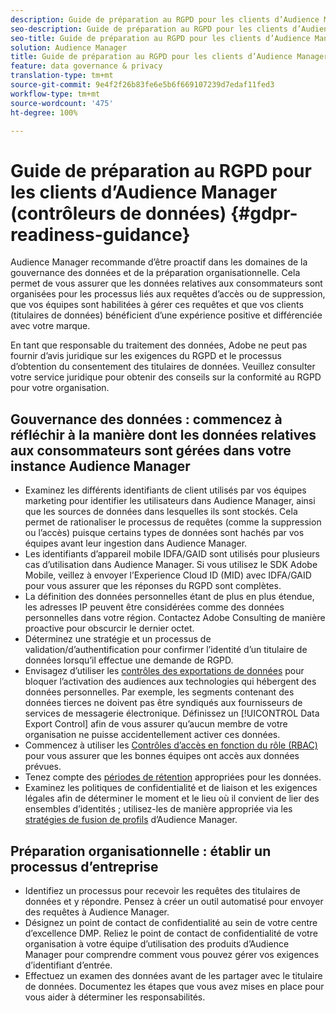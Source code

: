 ```yaml
---
description: Guide de préparation au RGPD pour les clients d’Audience Manager
seo-description: Guide de préparation au RGPD pour les clients d’Audience Manager
seo-title: Guide de préparation au RGPD pour les clients d’Audience Manager
solution: Audience Manager
title: Guide de préparation au RGPD pour les clients d’Audience Manager
feature: data governance & privacy
translation-type: tm+mt
source-git-commit: 9e4f2f26b83fe6e5b6f669107239d7edaf11fed3
workflow-type: tm+mt
source-wordcount: '475'
ht-degree: 100%

---
```



# Guide de préparation au RGPD pour les clients d’Audience Manager (contrôleurs de données) {#gdpr-readiness-guidance}

Audience Manager recommande d’être proactif dans les domaines de la gouvernance des données et de la préparation organisationnelle. Cela permet de vous assurer que les données relatives aux consommateurs sont organisées pour les processus liés aux requêtes d’accès ou de suppression, que vos équipes sont habilitées à gérer ces requêtes et que vos clients (titulaires de données) bénéficient d’une expérience positive et différenciée avec votre marque.

En tant que responsable du traitement des données, Adobe ne peut pas fournir d’avis juridique sur les exigences du RGPD et le processus d’obtention du consentement des titulaires de données. Veuillez consulter votre service juridique pour obtenir des conseils sur la conformité au RGPD pour votre organisation.

## Gouvernance des données : commencez à réfléchir à la manière dont les données relatives aux consommateurs sont gérées dans votre instance Audience Manager

* Examinez les différents identifiants de client utilisés par vos équipes marketing pour identifier les utilisateurs dans Audience Manager, ainsi que les sources de données dans lesquelles ils sont stockés. Cela permet de rationaliser le processus de requêtes (comme la suppression ou l’accès) puisque certains types de données sont hachés par vos équipes avant leur ingestion dans Audience Manager.
* Les identifiants d’appareil mobile IDFA/GAID sont utilisés pour plusieurs cas d’utilisation dans Audience Manager. Si vous utilisez le SDK Adobe Mobile, veillez à envoyer l’Experience Cloud ID (MID) avec IDFA/GAID pour vous assurer que les réponses du RGPD sont complètes.
* La définition des données personnelles étant de plus en plus étendue, les adresses IP peuvent être considérées comme des données personnelles dans votre région. Contactez Adobe Consulting de manière proactive pour obscurcir le dernier octet.
* Déterminez une stratégie et un processus de validation/d’authentification pour confirmer l’identité d’un titulaire de données lorsqu’il effectue une demande de RGPD.
* Envisagez d’utiliser les [contrôles des exportations de données](../../features/data-export-controls.md) pour bloquer l’activation des audiences aux technologies qui hébergent des données personnelles. Par exemple, les segments contenant des données tierces ne doivent pas être syndiqués aux fournisseurs de services de messagerie électronique. Définissez un [!UICONTROL Data Export Control] afin de vous assurer qu’aucun membre de votre organisation ne puisse accidentellement activer ces données.
* Commencez à utiliser les [Contrôles d’accès en fonction du rôle (RBAC)](../../features/administration/administration-overview.md) pour vous assurer que les bonnes équipes ont accès aux données prévues.
* Tenez compte des [périodes de rétention](../../faq/faq-privacy.md#data-retention-faq) appropriées pour les données.
* Examinez les politiques de confidentialité et de liaison et les exigences légales afin de déterminer le moment et le lieu où il convient de lier des ensembles d’identités ; utilisez-les de manière appropriée via les [stratégies de fusion de profils](../../features/profile-merge-rules/merge-rules-overview.md) d’Audience Manager.

## Préparation organisationnelle : établir un processus d’entreprise

* Identifiez un processus pour recevoir les requêtes des titulaires de données et y répondre. Pensez à créer un outil automatisé pour envoyer des requêtes à Audience Manager.
* Désignez un point de contact de confidentialité au sein de votre centre d’excellence DMP. Reliez le point de contact de confidentialité de votre organisation à votre équipe d’utilisation des produits d’Audience Manager pour comprendre comment vous pouvez gérer vos exigences d’identifiant d’entrée.
* Effectuez un examen des données avant de les partager avec le titulaire de données. Documentez les étapes que vous avez mises en place pour vous aider à déterminer les responsabilités.
